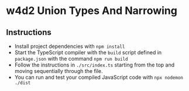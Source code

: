 # w4d2 Union Types And Narrowing

## Instructions

* Install project dependencies with `npm install`
* Start the TypeScript compiler with the `build` script defined in `package.json` with the command `npm run build`
* Follow the instructions in `./src/index.ts` starting from the top and moving sequentially through the file.
* You can run and test your compiled JavaScript code with `npx nodemon ./dist`
